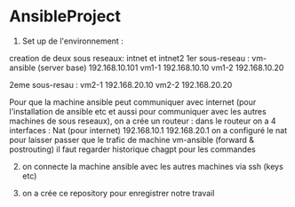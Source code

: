 # AnsibleProject

1) Set up de l'environnement :

creation de deux sous reseaux: intnet et intnet2
1er sous-reseau : vm-ansible (server base)   192.168.10.101
			      vm1-1   192.168.10.10
			      vm1-2   192.168.10.20

2eme sous-resau : vm2-1    192.168.20.10
		  vm2-2    192.168.20.20

Pour que la machine ansible peut communiquer avec internet (pour l'installation de ansible etc et aussi pour communiquer avec les autres machines de sous reseaux), on a crée un routeur :
dans le routeur on a 4 interfaces : Nat (pour internet)
				    192.168.10.1
				    192.168.20.1
on a configuré le nat pour laisser passer que le trafic de machine vm-ansible (forward & postrouting)
il faut regarder historique chagpt pour les commandes

2) on connecte la machine ansible avec les autres machines via ssh (keys etc)

3) on a crée ce repository pour enregistrer notre travail 
